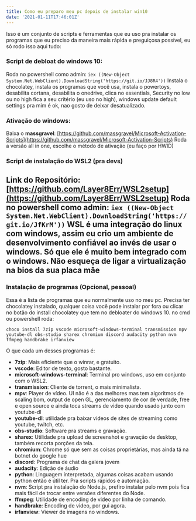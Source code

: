 ```yaml
---
title: Como eu preparo meu pc depois de instalar win10
date: '2021-01-11T17:46:01Z'
---
```

Isso é um conjunto de scripts e ferramentas que eu uso pra instalar os programas que eu preciso da maneira mais rápida e preguiçosa possível, eu só rodo isso aqui tudo:
### Script de debloat do windows 10:
Roda no powershell como admin:
```iex ((New-Object System.Net.WebClient).DownloadString('https://git.io/JJ8R4'))```
Instala o chocolatey, instala os programas que você usa, instala o powertoys, desabilita cortana, desabilita o onedrive, clica no essentials, Security no low ou no high fica a seu critério (eu uso no high), windows update default settings pra mim é ok, nao gosto de deixar desatualizado.
### Ativação do windows:
Baixa o **massgravel**: [https://github.com/massgravel/Microsoft-Activation-Scripts](https://github.com/massgravel/Microsoft-Activation-Scripts)
Roda a versão all in one, escolhe o método de ativação (eu faço por HWID)
### Script de instalação do WSL2 (pra devs)
Link do Repositório: [https://github.com/Layer8Err/WSL2setup](https://github.com/Layer8Err/WSL2setup)
Roda no powershell como admin:
```iex ((New-Object System.Net.WebClient).DownloadString('https://git.io/JfKrM'))```
WSL é uma integração do linux com windows, assim eu crio um ambiente de desenvolvimento confiável ao invés de usar o windows. Só que ele é muito bem integrado com o windows. **Não esqueça de ligar a virtualização na bios da sua placa mãe**
---
### Instalação de programas (Opcional, pessoal)
Essa é a lista de programas que eu normalmente uso no meu pc.
Precisa ter chocolatey instalado, qualquer coisa você pode instalar por fora ou clicar no botão do install chocolatey que tem no debloater do windows 10.
no cmd ou powershell roda:
```
choco install 7zip vscode microsoft-windows-terminal transmission mpv youtube-dl obs-studio sharex chromium discord audacity python nvm ffmpeg handbrake irfanview
```
O que cada um desses programas é:
- **7zip**: Mais eficiente que o winrar, e gratuito.
- **vscode**: Editor de texto, gosto bastante.
- **microsoft-windows-terminal**: Terminal pro windows, uso em conjunto com o WSL2.
- **transmission**: Cliente de torrent, o mais minimalista.
- **mpv**: Player de vídeo. UI não é a das melhores mas tem algoritmos de scaling bom, output de open GL, gerenciamento de cor de verdade, free e open source e ainda toca streams de video quando usado junto com youtube-dl
- **youtube-dl**: utilidade pra baixar videos de sites de streaming como youtube, twitch, etc.
- **obs-studio**: Software pra streams e gravação.
- **sharex**: Utilidade pra upload de screenshot e gravação de desktop, também recorta porções da tela.
- **chromium**: Chrome só que sem as coisas proprietárias, mas ainda tá na botnet do google hue
- **discord**: Programa de chat da galera jovem
- **audacity**: Edição de áudio
- **python**: Linguagem interpretada, algumas coisas acabam usando python então é útil ter. Pra scripts rápidos e automação.
- **nvm**: Script pra instalação do Node.js, prefiro instalar pelo nvm pois fica mais fácil de trocar entre versões diferentes do Node.
- **ffmpeg**: Utilidade de encoding de video por linha de comando.
- **handbrake**: Encoding de video, por gui agora.
- **irfanview**: Viewer de imagens no windows.
